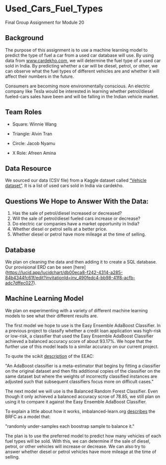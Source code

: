 # Used_Cars_Fuel_Types
Final Group Assignment for Module 20

## Background
The purpose of this assignment is to use a machine learning model to predict the type of fuel a car from a used car database will use. By using data from www.cardekho.com, we will determine the fuel type of a used car sold in India. By predicting whether a car will be diesel, petrol, or other, we can observe what the fuel types of different vehicles are and whether it will affect their numbers in the future.  

Consumers are becoming more environmentally conscious. An electric company like Tesla would be interested in learning whether petrol/diesel fueled-cars sales have been and will be falling in the Indian vehicle market.  


## Team Roles
* Square: Winnie Wang

* Triangle: Alvin Tran

* Circle: Jacob Nyamu

* X Role: Afreen Amina


## Data Resource
We sourced our data (CSV file) from a Kaggle dataset called [“Vehicle dataset”](https://www.kaggle.com/nehalbirla/vehicle-dataset-from-cardekho). It is a list of used cars sold in India via cardekho.


## Questions We Hope to Answer With the Data:
1. Has the sale of petrol/diesel increased or decreased?
2. Will the sale of petrol/diesel fueled cars increase or decrease?  
3. Do electric car companies have a market opportunity in India?
4. Whether diesel or petrol sells at a better price. 
5. Whether diesel or petrol have more mileage at the time of selling.


## Database
We plan on cleaning the data and then adding it to create a SQL database. Our provisional ERD can be seen [here] (https://lucid.app/lucidchart/db00eca8-f242-4314-a285-84b4344fc61f/edit?invitationId=inv_490fedc4-bb98-41f8-acfb-adc7dffec027).


## Machine Learning Model
We plan on experimenting with a variety of different machine learning models to see what their different results are. 

The first model we hope to use is the Easy Ensemble AdaBoost Classifier. In a previous project to classify whether a credit loan application was high-risk or low-risk, a classifier that used the Easy Ensemble AdaBoost Classifier achieved a balanced accuracy score of about 93.17%. We hope that the further use of this model leads to a similar accuracy on our current project.

To quote the scikit [description](https://scikit-learn.org/stable/modules/generated/sklearn.ensemble.AdaBoostClassifier.html) of the EEAC:

"An AdaBoost classifier is a meta-estimator that begins by fitting a classifier on the original dataset and then fits additional copies of the classifier on the same dataset but where the weights of incorrectly classified instances are adjusted such that subsequent classifiers focus more on difficult cases."

The next model we will use is the Balanced Random Forest Classifier. Even though it only achieved a balanced accuracy scroe of 78.85, we still plan on using it to compare it against the Easy Ensemble AdaBoost Classifier.

To explain a little about how it works, imbalanced-learn.org [describes](https://imbalanced-learn.org/stable/references/generated/imblearn.ensemble.BalancedRandomForestClassifier.html) the BRFC as a model that:

"randomly under-samples each boostrap sample to balance it."

The plan is to use the preferred model to predict how many vehicles of each fuel types will be sold. With this, we can determine if the sale of diesel, petrol, or other vehicles will increase or decrease. We can also try to answer whether diesel or petrol vehicles have more mileage at the time of selling.